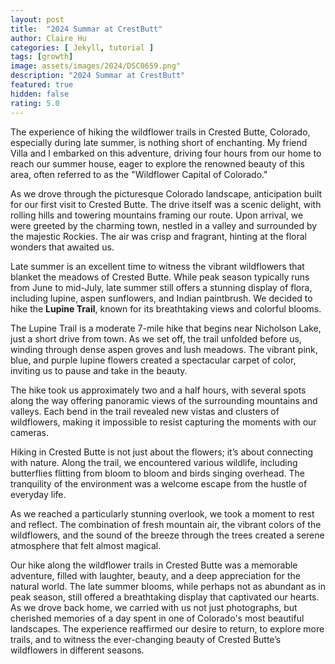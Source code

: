 ```yaml
---
layout: post
title:  "2024 Summar at CrestButt"
author: Claire Hu
categories: [ Jekyll, tutorial ]
tags: [growth]
image: assets/images/2024/DSC0659.png"
description: "2024 Summar at CrestButt"
featured: true
hidden: false
rating: 5.0
---
```


The experience of hiking the wildflower trails in Crested Butte, Colorado, especially during late summer, is nothing short of enchanting. My friend Villa and I embarked on this adventure, driving four hours from our home to reach our summer house, eager to explore the renowned beauty of this area, often referred to as the "Wildflower Capital of Colorado."


As we drove through the picturesque Colorado landscape, anticipation built for our first visit to Crested Butte. The drive itself was a scenic delight, with rolling hills and towering mountains framing our route. Upon arrival, we were greeted by the charming town, nestled in a valley and surrounded by the majestic Rockies. The air was crisp and fragrant, hinting at the floral wonders that awaited us.

Late summer is an excellent time to witness the vibrant wildflowers that blanket the meadows of Crested Butte. While peak season typically runs from June to mid-July, late summer still offers a stunning display of flora, including lupine, aspen sunflowers, and Indian paintbrush. We decided to hike the **Lupine Trail**, known for its breathtaking views and colorful blooms.


The Lupine Trail is a moderate 7-mile hike that begins near Nicholson Lake, just a short drive from town. As we set off, the trail unfolded before us, winding through dense aspen groves and lush meadows. The vibrant pink, blue, and purple lupine flowers created a spectacular carpet of color, inviting us to pause and take in the beauty.

The hike took us approximately two and a half hours, with several spots along the way offering panoramic views of the surrounding mountains and valleys. Each bend in the trail revealed new vistas and clusters of wildflowers, making it impossible to resist capturing the moments with our cameras.


Hiking in Crested Butte is not just about the flowers; it’s about connecting with nature. Along the trail, we encountered various wildlife, including butterflies flitting from bloom to bloom and birds singing overhead. The tranquility of the environment was a welcome escape from the hustle of everyday life.

As we reached a particularly stunning overlook, we took a moment to rest and reflect. The combination of fresh mountain air, the vibrant colors of the wildflowers, and the sound of the breeze through the trees created a serene atmosphere that felt almost magical.


Our hike along the wildflower trails in Crested Butte was a memorable adventure, filled with laughter, beauty, and a deep appreciation for the natural world. The late summer blooms, while perhaps not as abundant as in peak season, still offered a breathtaking display that captivated our hearts. As we drove back home, we carried with us not just photographs, but cherished memories of a day spent in one of Colorado's most beautiful landscapes. The experience reaffirmed our desire to return, to explore more trails, and to witness the ever-changing beauty of Crested Butte’s wildflowers in different seasons.

